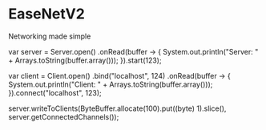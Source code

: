 # EaseNetV2
Networking made simple

var server = Server.open()
     .onRead(buffer -> {
             System.out.println("Server: " + Arrays.toString(buffer.array()));
      }).start(123);

var client = Client.open()
     .bind("localhost", 124)
     .onRead(buffer -> {
           System.out.println("Client: " + Arrays.toString(buffer.array()));
     }).connect("localhost", 123);

server.writeToClients(ByteBuffer.allocate(100).put((byte) 1).slice(), server.getConnectedChannels());
